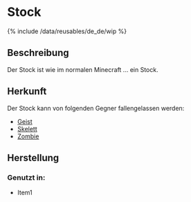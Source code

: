 # Stock

{% include /data/reusables/de_de/wip %}

## Beschreibung

Der Stock ist wie im normalen Minecraft ... ein Stock.

## Herkunft

Der Stock kann von folgenden Gegner fallengelassen werden:

- [Geist](/de_de/gegner/geist)
- [Skelett](/de_de/gegner/skelett)
- [Zombie](/de_de/gegner/zombie)

## Herstellung

### Genutzt in:

- Item1